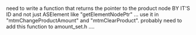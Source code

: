need to write a function that returns the pointer to the product node BY IT'S ID
and not just ASElement like "getElementNodePtr" ...
use it in "mtmChangeProductAmount" and "mtmClearProduct".
probably need to add this function to amount_set.h ....
